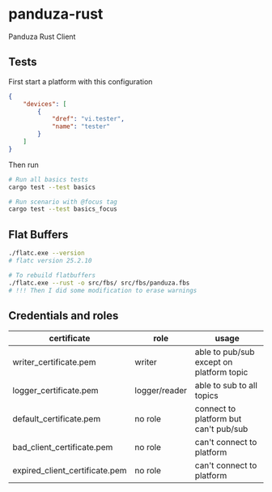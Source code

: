 # panduza-rust

Panduza Rust Client

## Tests

First start a platform with this configuration

```json
{
    "devices": [
        {
            "dref": "vi.tester",
            "name": "tester"
        }
    ]
}
```

Then run

```bash
# Run all basics tests
cargo test --test basics

# Run scenario with @focus tag
cargo test --test basics_focus
```

## Flat Buffers

```bash
./flatc.exe --version
# flatc version 25.2.10
```

```bash
# To rebuild flatbuffers
./flatc.exe --rust -o src/fbs/ src/fbs/panduza.fbs
# !!! Then I did some modification to erase warnings
```

## Credentials and roles

| certificate                        | role           | usage                                     |
| ---------------------------------- | -------------- | ----------------------------------------- |
| writer_certificate.pem             | writer         | able to pub/sub except on platform topic  |
| logger_certificate.pem             | logger/reader  | able to sub to all topics                 |
| default_certificate.pem            | no role        | connect to platform but can't pub/sub     |
| bad_client_certificate.pem         | no role        | can't connect to platform                 |
| expired_client_certificate.pem     | no role        | can't connect to platform                 |
